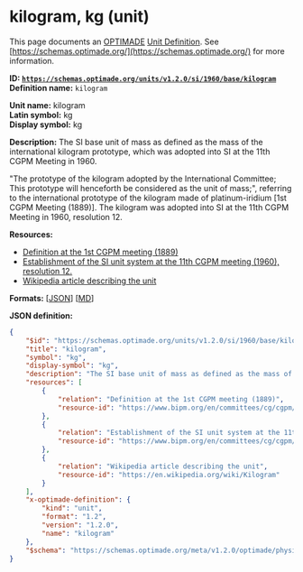 # kilogram, kg (unit)
This page documents an [OPTIMADE](https://www.optimade.org/) [Unit Definition](https://schemas.optimade.org/#definitions). See [https://schemas.optimade.org/](https://schemas.optimade.org/) for more information.

**ID: [`https://schemas.optimade.org/units/v1.2.0/si/1960/base/kilogram`](https://schemas.optimade.org/units/v1.2.0/si/1960/base/kilogram)**  
**Definition name:** `kilogram`

**Unit name:** kilogram  
**Latin symbol:** kg  
**Display symbol:** kg  
  
**Description:** The SI base unit of mass as defined as the mass of the international kilogram prototype, which was adopted into SI at the 11th CGPM Meeting in 1960.

"The prototype of the kilogram adopted by the International Committee; This prototype will henceforth be considered as the unit of mass;", referring to the international prototype of the kilogram made of platinum-iridium [1st CGPM Meeting (1889)].
The kilogram was adopted into SI at the 11th CGPM Meeting in 1960, resolution 12.

**Resources:**

- [Definition at the 1st CGPM meeting (1889)](https://www.bipm.org/en/committees/cg/cgpm/1-1889)
- [Establishment of the SI unit system at the 11th CGPM meeting (1960), resolution 12.](https://www.bipm.org/en/committees/cg/cgpm/11-1960/resolution-12)
- [Wikipedia article describing the unit](https://en.wikipedia.org/wiki/Kilogram)


**Formats:** [[JSON](kilogram.json)] [[MD](kilogram.md)]

**JSON definition:**

``` json
{
    "$id": "https://schemas.optimade.org/units/v1.2.0/si/1960/base/kilogram",
    "title": "kilogram",
    "symbol": "kg",
    "display-symbol": "kg",
    "description": "The SI base unit of mass as defined as the mass of the international kilogram prototype, which was adopted into SI at the 11th CGPM Meeting in 1960.\n\n\"The prototype of the kilogram adopted by the International Committee; This prototype will henceforth be considered as the unit of mass;\", referring to the international prototype of the kilogram made of platinum-iridium [1st CGPM Meeting (1889)].\nThe kilogram was adopted into SI at the 11th CGPM Meeting in 1960, resolution 12.",
    "resources": [
        {
            "relation": "Definition at the 1st CGPM meeting (1889)",
            "resource-id": "https://www.bipm.org/en/committees/cg/cgpm/1-1889"
        },
        {
            "relation": "Establishment of the SI unit system at the 11th CGPM meeting (1960), resolution 12.",
            "resource-id": "https://www.bipm.org/en/committees/cg/cgpm/11-1960/resolution-12"
        },
        {
            "relation": "Wikipedia article describing the unit",
            "resource-id": "https://en.wikipedia.org/wiki/Kilogram"
        }
    ],
    "x-optimade-definition": {
        "kind": "unit",
        "format": "1.2",
        "version": "1.2.0",
        "name": "kilogram"
    },
    "$schema": "https://schemas.optimade.org/meta/v1.2.0/optimade/physical_unit_definition.md"
}
```
